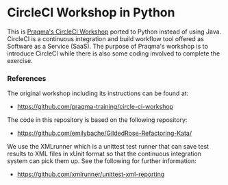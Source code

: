 # CircleCI Workshop in Python

This is [Praqma's CircleCI Workshop](https://github.com/praqma-training/circle-ci-workshop) ported to Python instead of using Java.
CircleCI is a continuous integration and build workflow tool offered as Software as a Service (SaaS). The purpose of Praqma's workshop is to introduce CircleCI while there is also some coding involved to complete the exercise.


### References

The original workshop including its instructions can be found at:
 - https://github.com/praqma-training/circle-ci-workshop

The code in this repository is based on the following repository:
 - https://github.com/emilybache/GildedRose-Refactoring-Kata/

We use the XMLrunner which is a unittest test runner that can save test results to XML files in xUnit format so that the continuous integration system can pick them up. See the following for further information:
 - https://github.com/xmlrunner/unittest-xml-reporting

